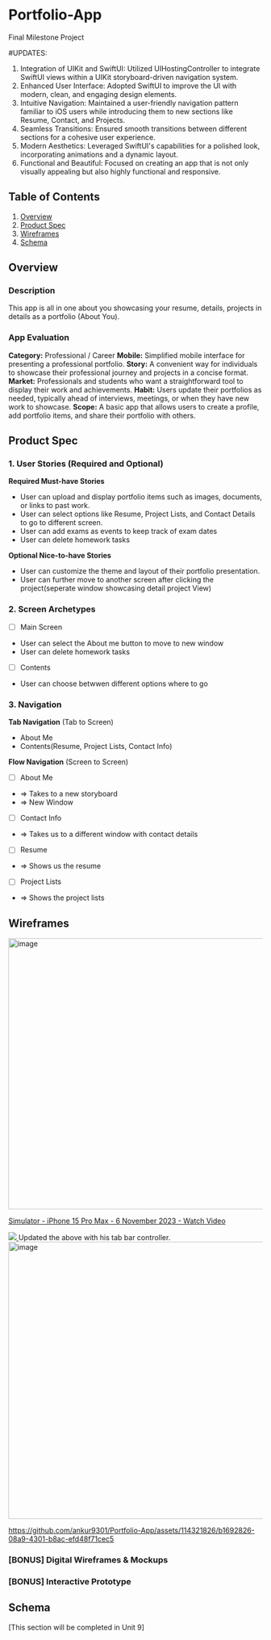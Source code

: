 # Portfolio-App
Final Milestone Project

#UPDATES:
1. Integration of UIKit and SwiftUI: Utilized UIHostingController to integrate SwiftUI views within a UIKit storyboard-driven navigation system.
2. Enhanced User Interface: Adopted SwiftUI to improve the UI with modern, clean, and engaging design elements.
3. Intuitive Navigation: Maintained a user-friendly navigation pattern familiar to iOS users while introducing them to new sections like Resume, Contact, and Projects.
4. Seamless Transitions: Ensured smooth transitions between different sections for a cohesive user experience.
5. Modern Aesthetics: Leveraged SwiftUI's capabilities for a polished look, incorporating animations and a dynamic layout.
6. Functional and Beautiful: Focused on creating an app that is not only visually appealing but also highly functional and responsive.


## Table of Contents

1. [Overview](#Overview)
2. [Product Spec](#Product-Spec)
3. [Wireframes](#Wireframes)
4. [Schema](#Schema)

## Overview

### Description

This app is all in one about you showcasing your resume, details, projects in details as a portfolio (About You). 
### App Evaluation

**Category:** Professional / Career
**Mobile:** Simplified mobile interface for presenting a professional portfolio.
**Story:** A convenient way for individuals to showcase their professional journey and projects in a concise format.
**Market:** Professionals and students who want a straightforward tool to display their work and achievements.
**Habit:** Users update their portfolios as needed, typically ahead of interviews, meetings, or when they have new work to showcase.
**Scope:** A basic app that allows users to create a profile, add portfolio items, and share their portfolio with others.

## Product Spec

### 1. User Stories (Required and Optional)

**Required Must-have Stories**

* User can upload and display portfolio items such as images, documents, or links to past work.
* User can select options like Resume, Project Lists, and Contact Details to go to different screen.
* User can add exams as events to keep track of exam dates
* User can delete homework tasks


**Optional Nice-to-have Stories**

* User can customize the theme and layout of their portfolio presentation.
* User can further move to another screen after clicking the project(seperate window showcasing detail project View)


### 2. Screen Archetypes

- [ ] Main Screen
* User can select the About me button to move to new window
* User can delete homework tasks
- [ ] Contents
* User can choose betwwen different options where to go


### 3. Navigation

**Tab Navigation** (Tab to Screen)

* About Me
* Contents(Resume, Project Lists, Contact Info)


**Flow Navigation** (Screen to Screen)

- [ ] About Me
* => Takes to a new storyboard
* => New Window
- [ ] Contact Info
* => Takes us to a different window with contact details
- [ ] Resume
* => Shows us the resume
- [ ] Project Lists
* => Shows the project lists


## Wireframes

<img width="537" alt="image" src="https://github.com/ankur9301/AboutMe/assets/114321826/0a8e792b-88d3-41a6-92ba-6466d8b142ec">

  <a href="https://www.loom.com/share/93d2f655fdf648d3bfb9b60cc0e6bfe6">
    <p>Simulator - iPhone 15 Pro Max - 6 November 2023 - Watch Video</p>
  </a>
  <a href="https://www.loom.com/share/93d2f655fdf648d3bfb9b60cc0e6bfe6">
    <img style="max-width:300px;" src="https://cdn.loom.com/sessions/thumbnails/93d2f655fdf648d3bfb9b60cc0e6bfe6-with-play.gif">
  </a>
Updated the above with his tab bar controller.


<img width="549" alt="image" src="https://github.com/ankur9301/Portfolio-App/assets/114321826/9fcb2090-c86e-47af-a219-be7ddc0b1a9f">







https://github.com/ankur9301/Portfolio-App/assets/114321826/b1692826-08a9-4301-b8ac-efd48f71cec5




### [BONUS] Digital Wireframes & Mockups

### [BONUS] Interactive Prototype

## Schema 

[This section will be completed in Unit 9]
